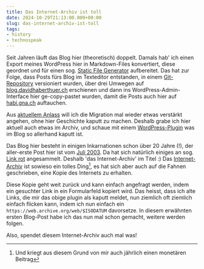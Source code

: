 ```yaml
---
title: Das Internet-Archiv ist toll
date: 2024-10-29T21:13:00.000+00:00
slug: das-internet-archiv-ist-toll
tags:
- history
- technospeak
---
```


Seit Jahren läuft das Blog hier (theoretisch) doppelt.
Damals hab' ich einen Export meines WordPress hier in Markdown-Files konvertiert, diese geordnet und für einen sog. [Static File Generator](https://jamstack.org/generators/) aufbereitet.
Das hat zur Folge, dass Posts fürs Blog im Texteditor entstanden, in einem [Git-Repository](https://github.com/habi/blog) versioniert wurden, über drei Umwegen auf [blog.davidhaberthuer.ch](https://blog.davidhaberthuer.ch) erschienen und dann ins WordPress-Admin-Interface hier ge-copy-pastet wurden, damit die Posts auch hier auf [habi.gna.ch](https://habi.gna.ch) auftauchen.

Aus [aktuellem Anlass](https://duckduckgo.com/?q=wordpress+drama) will ich die Migration mal wieder etwas verstärkt angehen, ohne hier Geschichte kaputt zu machen.
Deshalb grabe ich hier aktuell auch etwas im Archiv, und schaue mit einem [WordPress-Plugin](https://wordpress.org/plugins/broken-link-checker/) was im Blog so allerhand kaputt ist.

Das Blog hier besteht in einigen Inkarnationen schon über 20 Jahre (!), der aller-erste Post hier ist vom [Juli 2003](https://habi.gna.ch/2003/07/24/some-test/).
Da hat sich natürlich einiges an sog. [Link rot](https://en.wikipedia.org/wiki/Link_rot) angesammelt.
Deshalb 'das Internet-Archiv' im Titel :)
Das [Internet-Archiv](https://archive.org) ist sowieso ein tolles Ding[^1], es hat sich aber auch auf die Fahnen geschrieben, eine Kopie des Internets zu erhalten.

[^1]: Und kriegt aus diesem Grund von mir auch jährlich einen monetären Beitrag

Diese Kopie geht weit zurück und kann einfach angefragt werden, indem ein gesuchter Link in ein Formularfeld kopiert wird.
Das heisst, dass ich alte Links, die mir das obige plugin als kaputt meldet, nun ziemlich oft ziemlich einfach flicken kann, indem ich nun einfach ein `https://web.archive.org/web/$ISODATUM` davorsetze.
In diesem erwähnten ersten Blog-Post habe ich das nun mal schon gemacht, weitere werden folgen.

Also, spendet diesem Internet-Archiv auch mal was!
